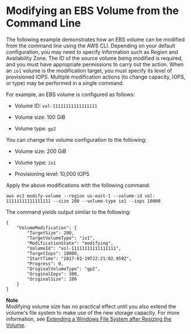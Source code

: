 # Modifying an EBS Volume from the Command Line<a name="cli-modify"></a>

The following example demonstrates how an EBS volume can be modified from the command line using the AWS CLI\. Depending on your default configuration, you may need to specify information such as Region and Availability Zone\. The ID of the source volume being modified is required, and you must have appropriate permissions to carry out the action\. When an `io1` volume is the modification target, you must specify its level of provisioned IOPS\. Multiple modification actions \(to change capacity, IOPS, or type\) may be performed in a single command\.

<a name="cli-modify-size"></a>For example, an EBS volume is configured as follows:

+ Volume ID: `vol-11111111111111111`

+ Volume size: 100 GiB

+ Volume type: `gp2`

You can change the volume configuration to the following:

+ Volume size: 200 GiB

+ Volume type: `io1`

+ Provisioning level: 10,000 IOPS

Apply the above modifications with the following command:

```
aws ec2 modify-volume --region us-east-1 --volume-id vol-11111111111111111 --size 200 --volume-type io1 --iops 10000
```

The command yields output similar to the following:

```
{
    "VolumeModification": {
        "TargetSize": 200,
        "TargetVolumeType": "io1",
        "ModificationState": "modifying",
        "VolumeId": "vol-11111111111111111",
        "TargetIops": 10000,
        "StartTime": "2017-01-19T22:21:02.959Z",
        "Progress": 0,
        "OriginalVolumeType": "gp2",
        "OriginalIops": 300,
        "OriginalSize": 100
    }
}
```

**Note**  
Modifying volume size has no practical effect until you also extend the volume's file system to make use of the new storage capacity\. For more information, see [Extending a Windows File System after Resizing the Volume](recognize-expanded-volume-windows.md)\.